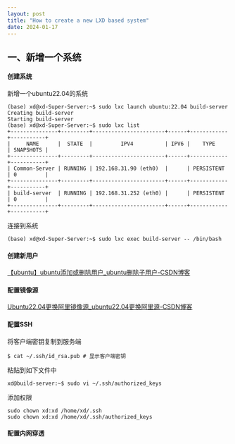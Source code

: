 ```yaml
---
layout: post
title: "How to create a new LXD based system"
date: 2024-01-17
---
```


## 一、新增一个系统

#### 创建系统

新增一个ubuntu22.04的系统

```shell
(base) xd@xd-Super-Server:~$ sudo lxc launch ubuntu:22.04 build-server
Creating build-server
Starting build-server
(base) xd@xd-Super-Server:~$ sudo lxc list
+---------------+---------+-----------------------+------+------------+-----------+
|     NAME      |  STATE  |         IPV4          | IPV6 |    TYPE    | SNAPSHOTS |
+---------------+---------+-----------------------+------+------------+-----------+
| Common-Server | RUNNING | 192.168.31.90 (eth0)  |      | PERSISTENT | 0         |
+---------------+---------+-----------------------+------+------------+-----------+
| build-server  | RUNNING | 192.168.31.252 (eth0) |      | PERSISTENT | 0         |
+---------------+---------+-----------------------+------+------------+-----------+
```

连接到系统

```shell
(base) xd@xd-Super-Server:~$ sudo lxc exec build-server -- /bin/bash
```

#### 创建新用户

[【ubuntu】ubuntu添加或删除用户_ubuntu删除子用户-CSDN博客](https://blog.csdn.net/u011119817/article/details/100709942)

#### 配置镜像源

[Ubuntu22.04更换阿里镜像源_ubuntu22.04更换阿里源-CSDN博客](https://blog.csdn.net/weixin_43996864/article/details/136823530)

#### 配置SSH

将客户端密钥复制到服务端

```shell
$ cat ~/.ssh/id_rsa.pub # 显示客户端密钥
```

粘贴到如下文件中

```shell
xd@build-server:~$ sudo vi ~/.ssh/authorized_keys
```

添加权限

```shell
sudo chown xd:xd /home/xd/.ssh
sudo chown xd:xd /home/xd/.ssh/authorized_keys
```

#### 配置内网穿透